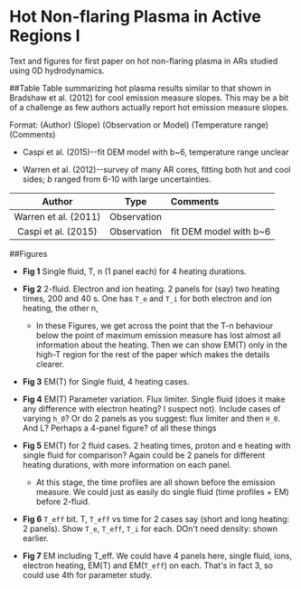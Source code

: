 # Hot Non-flaring Plasma in Active Regions I

Text and figures for first paper on hot non-flaring plasma in ARs studied using 0D 
hydrodynamics.

##Table
Table summarizing hot plasma results similar to that shown in Bradshaw et al. (2012) for cool emission measure slopes. This may be a bit of a challenge as few authors actually report hot emission measure slopes. 

Format: (Author) (Slope) (Observation or Model) (Temperature range) (Comments)

+ Caspi et al. (2015)--fit DEM model with b~6, temperature range unclear

+ Warren et al. (2012)--survey of many AR cores, fitting both hot and cool sides; _b_ ranged from 6-10 with large uncertainties. 

| Author | Type | Comments |
|:------:|:----:|:---------|
| Warren et al. (2011) | Observation | |
| Caspi et al. (2015) | Observation | fit DEM model with b~6 |


##Figures

+ __Fig 1__ Single fluid, T, n (1 panel each) for 4 heating durations.

+ __Fig 2__ 2-fluid. Electron and ion heating. 2 panels for (say) two heating times, 200 and 40 s. One has `T_e` and `T_i` for both electron and ion heating, the other n,

  + In these Figures, we get across the point that the T-n behaviour below the point of maximum emission measure has lost almost all information about the heating. Then we can show EM(T) only in the high-T region for the rest of the paper which makes the details clearer.

+ __Fig 3__ EM(T) for Single fluid, 4 heating cases.

+ __Fig 4__ EM(T) Parameter variation. Flux limiter. Single fluid (does it make any difference with electron heating? I suspect not). Include cases of varying `h_0`? Or do 2 panels as you suggest: flux limiter and then `H_0`. And L? Perhaps a 4-panel figure? of all these things

+ __Fig 5__ EM(T) for 2 fluid cases. 2 heating times, proton and e heating with single fluid for comparison? Again could be 2 panels for different heating durations, with more information on each panel.

  + At this stage, the time profiles are all shown before the emission measure. We could just as easily do single fluid (time profiles + EM) before 2-fluid.

+ __Fig 6__ `T_eff` bit. T, `T_eff` vs time for 2 cases say (short and long heating: 2 panels). Show `T_e`, `T_eff`, `T_i` for each. DOn't need density: shown earlier.

+ __Fig 7__ EM including T_eff. We could have 4 panels here, single fluid, ions, electron heating, EM(T) and EM(`T_eff`) on each. That's in fact 3, so could use 4th for parameter study.
